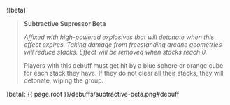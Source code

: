 ![beta]

> **Subtractive Supressor Beta**
>
> *Affixed with high-powered explosives that will detonate when this effect
> expires. Taking damage from freestanding arcane geometries will reduce stacks.
> Effect will be removed when stacks reach 0.*
>
> Players with this debuff must get hit by a blue sphere or orange cube for each
> stack they have. If they do not clear all their stacks, they will detonate,
> wiping the group.

[beta]: {{ page.root }}/debuffs/subtractive-beta.png#debuff
